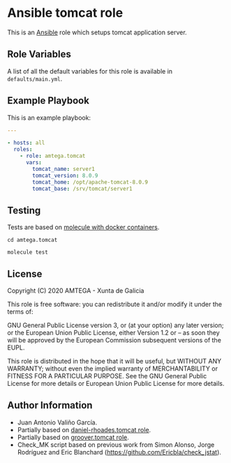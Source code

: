 # Ansible tomcat role

This is an [Ansible](http://www.ansible.com) role which setups tomcat application server.

## Role Variables

A list of all the default variables for this role is available in `defaults/main.yml`.

## Example Playbook

This is an example playbook:

```yaml
---

- hosts: all
  roles:
    - role: amtega.tomcat
      vars:
        tomcat_name: server1
        tomcat_version: 8.0.9
        tomcat_home: /opt/apache-tomcat-8.0.9
        tomcat_base: /srv/tomcat/server1
```

## Testing

Tests are based on [molecule with docker containers](https://molecule.readthedocs.io/en/latest/installation.html).

```shell
cd amtega.tomcat

molecule test
```

## License

Copyright (C) 2020 AMTEGA - Xunta de Galicia

This role is free software: you can redistribute it and/or modify it under the terms of:

GNU General Public License version 3, or (at your option) any later version; or the European Union Public License, either Version 1.2 or – as soon they will be approved by the European Commission ­subsequent versions of the EUPL.

This role is distributed in the hope that it will be useful, but WITHOUT ANY WARRANTY; without even the implied warranty of MERCHANTABILITY or FITNESS FOR A PARTICULAR PURPOSE.  See the GNU General Public License for more details or European Union Public License for more details.

## Author Information

- Juan Antonio Valiño García.
- Partially based on [daniel-rhoades.tomcat role](https://galaxy.ansible.com/daniel-rhoades/tomcat).
- Partially based on [groover.tomcat role](https://galaxy.ansible.com/groover/tomcat).
- Check_MK script based on previous work from Simon Alonso, Jorge Rodríguez and Eric Blanchard (https://github.com/Ericbla/check_jstat).
